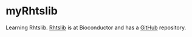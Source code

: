 # myRhtslib
Learning Rhtslib.
[Rhtslib](http://bioconductor.org/packages/release/bioc/html/Rhtslib.html) is at Bioconductor and has a [GitHub](https://github.com/Bioconductor/Rhtslib) repository.



